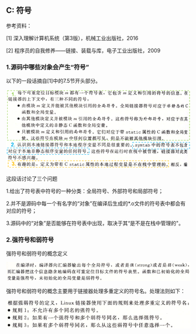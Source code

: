 ## C: 符号

参考资料：

\[1\] 深入理解计算机系统（第3版），机械工业出版社，2016

\[2\] 程序员的自我修养——链接、装载与库，电子工业出版社，2009

### 1.源码中哪些对象会产生“符号”

以下的一段话摘自[1]中的7.5节开头部分。

![](/assets/c014_002.PNG)

这段话讨论了三个问题

1.给出了符号表中符号的一种分类：全局符号、外部符号和局部符号；

2.并不是源码中每一个有名字的“对象”在编译后生成的*.o文件的符号表中都会有对应的符号；

3.源码中的“对象”是否能够在符号表中出现，取决于其“是不是在栈中管理的"。

### 2.强符号和弱符号

强符号和弱符号的概念定义

![](/assets/c014_003.PNG)

强符号和弱符号的概念主要用于链接器处理多重定义的符号名。处理法则如下：

![](/assets/c014_004.PNG)









